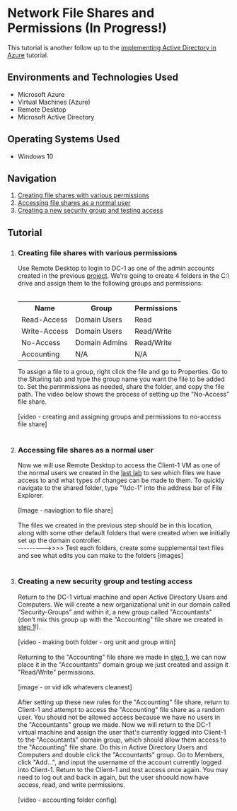 <h1>Network File Shares and Permissions (In Progress!)</h1>

This tutorial is another follow up to the <a href = "https://github.com/telkheir/implementing-active-directory">implementing Active Directory in Azure</a> tutorial.


<h2>Environments and Technologies Used</h2>
    <ul>
      <li>Microsoft Azure</li>
      <li>Virtual Machines (Azure)</li>
      <li>Remote Desktop</li>
      <li>Microsoft Active Directory</li>
    </ul>

<h2>Operating Systems Used</h2>
    <ul>
      <li>Windows 10</li>
    </ul>

<h2>Navigation</h2>
    <ol>
      <li><a href = "#step_1">Creating file shares with various permissions</a></li>
      <li><a href = "#step_2">Accessing file shares as a normal user</a></li>
      <li><a href = "#step_3">Creating a new security group and testing access</a></li>
    </ol>

<h2>Tutorial</h2>
    <ol>
      <li><h3 id = "step_1">Creating file shares with various permissions</h3>
          Use Remote Desktop to login to DC-1 as one of the admin accounts created in the previous <a href = "https://github.com/telkheir/implementing-active-directory">project</a>. We're going to create 4 folders in the C:\ drive and assign them to the following groups and permissions:
          <br><br>
          <table>
              <tr>
                  <th>Name</th>
                  <th>Group</th>
                  <th>Permissions</th>
              </tr>
              <tr>
                  <td>Read-Access</td>
                  <td>Domain Users</td>
                  <td>Read</td>
              </tr>
              <tr>
                  <td>Write-Access</td>
                  <td>Domain Users</td>
                  <td>Read/Write</td>
              </tr>
              <tr>
                  <td>No-Access</td>
                  <td>Domain Admins</td>
                  <td>Read/Write</td>
              </tr>
              <tr>
                  <td>Accounting</td>
                  <td>N/A</td>
                  <td>N/A</td>
              </tr>
          </table>
          To assign a file to a group, right click the file and go to Properties. Go to the Sharing tab and type the group name you want the file to be added to. Set the permmissions as needed, share the folder, and copy the file path. The video below shows the process of setting up the "No-Access" file share.
          <br><br>
          [video - creating and assigning groups and permissions to no-access file share]
          <br><br>
      </li>
      <li><h3 id = "step_2">Accessing file shares as a normal user</h3>
          Now we will use Remote Desktop to access the Client-1 VM as one of the normal users we created in the <a href = "https://github.com/telkheir/implementing-active-directory#step_5">last lab</a> to see which files we have access to and what types of changes can be made to them. To quickly navigate to the shared folder, type "\\dc-1" into the address bar of File Explorer.
          <br><br>
          [Image - naviagtion to file share]
          <br><br>
          The files we created in the previous step should be in this location, along with some other default folders that were created when we initially set up the domain controller.
          <br>
          --------->>>> Test each folders, create some supplemental text files and see what edits you can make to the folders
          [images]
          <br><br>
      </li>
      <li><h3 id = "step_3">Creating a new security group and testing access</h3>
          Return to the DC-1 virtual machine and open Active Directory Users and Computers. We will create a new organizational unit in our domain called "Security-Groups" and within it, a new group called "Accountants" (don't mix this group up with the "Accounting" file share we created in <a href = "step_1">step 1</a>!). 
          <br><br>
          [video - making both folder - org unit and group witin]
          <br><br>
          Returning to the "Accounting" file share we made in <a href = "step_1">step 1</a>, we can now place it in the "Accountants" domain group we just created and assign it "Read/Write" permissions.
          <br><br>
          [image - or vid idk whatevers cleanest]
          <br><br>
          After setting up these new rules for the "Accounting" file share, return to Client-1 and attempt to access the "Accounting" file share as a random user. You should not be allowed access because we have no users in the "Accountants" group we made. Now we will return to the DC-1 virtual machine and assign the user that's currently logged into Client-1 to the "Accountants" domain group, which should allow them access to the "Accounting" file share. Do this in Active Directory Users and Computers and double click the "Accountants" group. Go to Members, click "Add...", and input the username of the account currently logged into Client-1. Return to the Client-1 and test access once again. You may need to log out and back in again, but the user shoould now have access, read, and write permissions.
          <br><br>
          [video - accounting folder config]
      </li>
    </ol>
